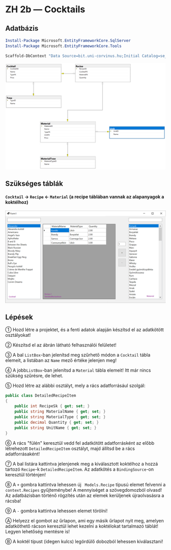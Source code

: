 ﻿# ZH 2b — Cocktails

## Adatbázis

```powershell
Install-Package Microsoft.EntityFrameworkCore.SqlServer
Install-Package Microsoft.EntityFrameworkCore.Tools
```

```powershell
Scaffold-DbContext "Data Source=bit.uni-corvinus.hu;Initial Catalog=se_cocktails;User ID=hallgato;Password=Password123;Encrypt=False;Trust Server Certificate=True" Microsoft.EntityFrameworkCore.SqlServer -OutputDir Models
```

![se_bikestore](se_cocktails.png)

## Szükséges táblák

#### `Cocktail`  &rarr; `Recipe` &larr; `Material` (a recipe táblában vannak az alapanyagok a koktélhoz)

![image-20221108214448287](zh_cocktail_ui.png)

## Lépések

① Hozd létre a projektet, és a fenti adatok alapján készítsd el az adatkötött osztályokat!

② Készítsd el az ábrán látható felhasználói felületet!

③ A bal `ListBox`-ban jelenítsd meg szűrhető módon a `Cocktail` tábla elemeit, a listában az `Name` mező értéke jelenjen meg!

④ A jobb`ListBox`-ban jelenítsd a `Material` tábla elemeit! Itt már nincs szükség szűrésre, de lehet. 

⑤ Hozd létre az alábbi osztályt, mely a rács adatforrásául szolgál:

``` csharp
public class DetailedRecipeItem
{
    public int RecipeSk { get; set; }
    public string MaterialName { get; set; }
    public string MaterialType { get; set; }
    public decimal Quantity { get; set; }
    public string UnitName { get; set; }
}
```

⑥ A rács "fülén" keresztül vedd fel adatkötött adatforrásként az előbb létrehezott `DetailedRecipeItem` osztályt, majd állítsd be a rács adatforrásaként!

⑦ A bal listára kattintva jelenjenek meg a kiválasztott koktélhoz a hozzá tartozó `Recipe`-k `DetailedRecipeItem`. Az adatkötés a `BindingSource`-on keresztül történjen!

⑧ A `+` gombra kattintva lehessen új ` Models.Recipe` típusú elemet felvenni a `context.Recipes` gyűjteménybe! A mennyiséget a szövegdomozból olvasd! Az adatbázisban történő rögzítés után az elemek kerüljenek újraolvasásra a rácsba!

⑨ A `-` gombra kattintva lehessen elemet törölni!

Ⓐ Helyezz el gombot az űrlapon, ami egy másik űrlapot nyit meg, amelyen adatköthető rácson keresztül lehet kezelni a koktélokat tartalmazó táblát! Legyen lehetőség mentésre is!

Ⓑ A koktél típust (idegen kulcs) legördülő dobozból lehessen kiválasztani!







